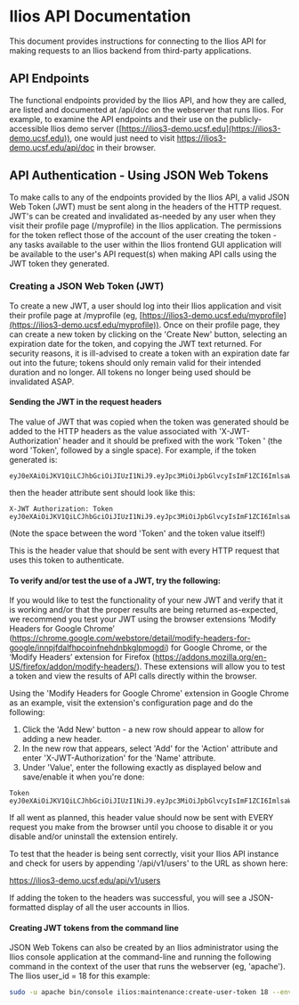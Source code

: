 # Ilios API Documentation

This document provides instructions for connecting to the Ilios API for making requests to an Ilios backend from third-party applications.

## API Endpoints
The functional endpoints provided by the Ilios API, and how they are called, are listed and documented at /api/doc on the webserver that runs Ilios. For example, to examine the API endpoints and their use on the publicly-accessible Ilios demo server ([https://ilios3-demo.ucsf.edu](https://ilios3-demo.ucsf.edu)), one would just need to visit https://ilios3-demo.ucsf.edu/api/doc in their browser.

## API Authentication - Using JSON Web Tokens

To make calls to any of the endpoints provided by the Ilios API, a valid JSON Web Token (JWT) must be sent along in the headers of the HTTP request.  JWT's can be created and invalidated as-needed by any user when they visit their profile page (/myprofile) in the Ilios application. The permissions for the token reflect those of the account of the user creating the token - any tasks available to the user within the Ilios frontend GUI application will be available to the user's API request(s) when making API calls using the JWT token they generated.

### Creating a JSON Web Token (JWT)

To create a new JWT, a user should log into their Ilios application and visit their profile page at /myprofile (eg, [https://ilios3-demo.ucsf.edu/myprofile](https://ilios3-demo.ucsf.edu/myprofile)). Once on their profile page, they can create a new token by clicking on the 'Create New' button, selecting an expiration date for the token, and copying the JWT text returned. For security reasons, it is ill-advised to create a token with an expiration date far out into the future; tokens should only remain valid for their intended duration and no longer.  All tokens no longer being used should be invalidated ASAP.

#### Sending the JWT in the request headers

The value of JWT that was copied when the token was generated should be added to the HTTP headers as the value associated with 'X-JWT-Authorization' header and it should be prefixed with the work 'Token ' (the word 'Token', followed by a single space).  For example, if the token generated is:

```
eyJ0eXAiOiJKV1QiLCJhbGciOiJIUzI1NiJ9.eyJpc3MiOiJpbGlvcyIsImF1ZCI6ImlsaW9zIiwiaWF0IjoiMTQ3OTE2NDIxNSIsImV4cCI6IjE0ODA0MDY0MDAiLCJ1c2VyX2lkIjoxNn0.45RN1Tw9bd_dgeiGVTJCm8sy_x4UD_a9xE4hHYS6H08
```

then the header attribute sent should look like this:

```
X-JWT Authorization: Token eyJ0eXAiOiJKV1QiLCJhbGciOiJIUzI1NiJ9.eyJpc3MiOiJpbGlvcyIsImF1ZCI6ImlsaW9zIiwiaWF0IjoiMTQ3OTE2NDIxNSIsImV4cCI6IjE0ODA0MDY0MDAiLCJ1c2VyX2lkIjoxNn0.45RN1Tw9bd_dgeiGVTJCm8sy_x4UD_a9xE4hHYS6H08
```
(Note the space between the word 'Token' and the token value itself!)

This is the header value that should be sent with every HTTP request that uses this token to authenticate.

#### To verify and/or test the use of a JWT, try the following:

If you would like to test the functionality of your new JWT and verify that it is working and/or that the proper results are being returned as-expected, we recommend you test your JWT using the browser extensions ‘Modify Headers for Google Chrome’ (https://chrome.google.com/webstore/detail/modify-headers-for-google/innpjfdalfhpcoinfnehdnbkglpmogdi) for Google Chrome, or the ‘Modify Headers’ extension for Firefox (https://addons.mozilla.org/en-US/firefox/addon/modify-headers/).  These extensions will allow you to test a token and view the results of API calls directly within the browser.

Using the 'Modify Headers for Google Chrome' extension in Google Chrome as an example, visit the extension's configuration page and do the following:

1. Click the 'Add New' button - a new row should appear to allow for adding a new header.
2. In the new row that appears, select 'Add' for the 'Action' attribute and enter 'X-JWT-Authorization' for the 'Name' attribute.
3. Under 'Value', enter the following exactly as displayed below and save/enable it when you're done:

```
Token eyJ0eXAiOiJKV1QiLCJhbGciOiJIUzI1NiJ9.eyJpc3MiOiJpbGlvcyIsImF1ZCI6ImlsaW9zIiwiaWF0IjoiMTQ3OTE2NDIxNSIsImV4cCI6IjE0ODA0MDY0MDAiLCJ1c2VyX2lkIjoxNn0.45RN1Tw9bd_dgeiGVTJCm8sy_x4UD_a9xE4hHYS6H08
```

If all went as planned, this header value should now be sent with EVERY request you make from the browser until you choose to disable it or you disable and/or uninstall the extension entirely.

To test that the header is being sent correctly, visit your Ilios API instance and check for users by appending '/api/v1/users' to the URL as shown here:

https://ilios3-demo.ucsf.edu/api/v1/users

If adding the token to the headers was successful, you will see a JSON-formatted display of all the user accounts in Ilios.

#### Creating JWT tokens from the command line

JSON Web Tokens can also be created by an Ilios administrator using the Ilios console application at the command-line and running the following command in the context of the user that runs the webserver (eg, 'apache').  The Ilios user_id = 18 for this example:

```bash
sudo -u apache bin/console ilios:maintenance:create-user-token 18 --env=prod
```
